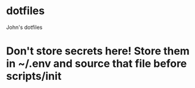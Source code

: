 # dotfiles
John's dotfiles

# Don't store secrets here!  Store them in ~/.env and source that file before scripts/init
